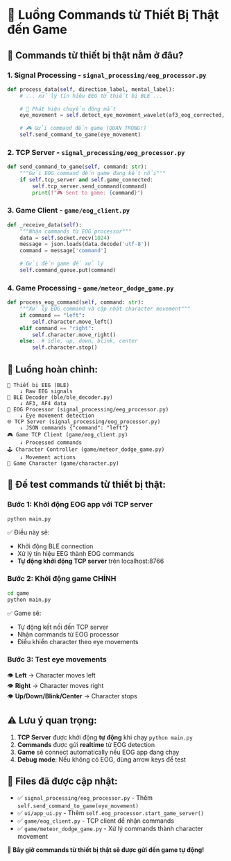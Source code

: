 # 🧠 Luồng Commands từ Thiết Bị Thật đến Game

## 📍 **Commands từ thiết bị thật nằm ở đâu?**

### 1. **Signal Processing** - `signal_processing/eeg_processor.py`
```python
def process_data(self, direction_label, mental_label):
    # ... xử lý tín hiệu EEG từ thiết bị BLE ...
    
    # 🧠 Phát hiện chuyển động mắt
    eye_movement = self.detect_eye_movement_wavelet(af3_eog_corrected, af4_eog_corrected)
    
    # 🎮 Gửi command đến game (QUAN TRỌNG!)
    self.send_command_to_game(eye_movement)
```

### 2. **TCP Server** - `signal_processing/eog_processor.py`
```python
def send_command_to_game(self, command: str):
    """Gửi EOG command đến game đang kết nối"""
    if self.tcp_server and self.game_connected:
        self.tcp_server.send_command(command)
        print(f"🎮 Sent to game: {command}")
```

### 3. **Game Client** - `game/eog_client.py`
```python
def _receive_data(self):
    """Nhận commands từ EOG processor"""
    data = self.socket.recv(1024)
    message = json.loads(data.decode('utf-8'))
    command = message['command']
    
    # Gửi đến game để xử lý
    self.command_queue.put(command)
```

### 4. **Game Processing** - `game/meteor_dodge_game.py`
```python
def process_eog_command(self, command: str):
    """Xử lý EOG command và cập nhật character movement"""
    if command == "left":
        self.character.move_left()
    elif command == "right":
        self.character.move_right()
    else:  # idle, up, down, blink, center
        self.character.stop()
```

## 🔄 **Luồng hoàn chình:**

```
🧠 Thiết bị EEG (BLE)
    ↓ Raw EEG signals
📡 BLE Decoder (ble/ble_decoder.py)
    ↓ AF3, AF4 data
🔬 EOG Processor (signal_processing/eeg_processor.py)
    ↓ Eye movement detection
🌐 TCP Server (signal_processing/eog_processor.py)
    ↓ JSON commands {"command": "left"}
🎮 Game TCP Client (game/eog_client.py)
    ↓ Processed commands
🕹️ Character Controller (game/meteor_dodge_game.py)
    ↓ Movement actions
👾 Game Character (game/character.py)
```

## 🚀 **Để test commands từ thiết bị thật:**

### Bước 1: Khởi động EOG app với TCP server
```bash
python main.py
```
✅ Điều này sẽ:
- Khởi động BLE connection
- Xử lý tín hiệu EEG thành EOG commands
- **Tự động khởi động TCP server** trên localhost:8766

### Bước 2: Khởi động game CHÍNH
```bash
cd game
python main.py
```
✅ Game sẽ:
- Tự động kết nối đến TCP server
- Nhận commands từ EOG processor
- Điều khiển character theo eye movements

### Bước 3: Test eye movements
👁️ **Left** → Character moves left  
👁️ **Right** → Character moves right  
👁️ **Up/Down/Blink/Center** → Character stops  

## ⚠️ **Lưu ý quan trọng:**

1. **TCP Server** được khởi động **tự động** khi chạy `python main.py`
2. **Commands** được gửi **realtime** từ EOG detection
3. **Game** sẽ connect automatically nếu EOG app đang chạy
4. **Debug mode**: Nếu không có EOG, dùng arrow keys để test

## 🔧 **Files đã được cập nhật:**

- ✅ `signal_processing/eog_processor.py` - Thêm `self.send_command_to_game(eye_movement)`
- ✅ `ui/app_ui.py` - Thêm `self.eog_processor.start_game_server()`
- ✅ `game/eog_client.py` - TCP client để nhận commands
- ✅ `game/meteor_dodge_game.py` - Xử lý commands thành character movement

**🎯 Bây giờ commands từ thiết bị thật sẽ được gửi đến game tự động!**
